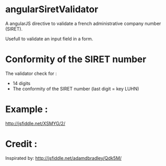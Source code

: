 angularSiretValidator
=====================

A angularJS directive to validate a french administrative company number (SIRET).

Usefull to validate an input field in a form.

Conformity of the SIRET number
=====================
The validator check for :

- 14 digits
- The conformity of the SIRET number (last digit = key LUHN)

Example :
=====================
http://jsfiddle.net/XSMYG/2/

Credit :
=====================
Inspirated by: http://jsfiddle.net/adamdbradley/Qdk5M/
